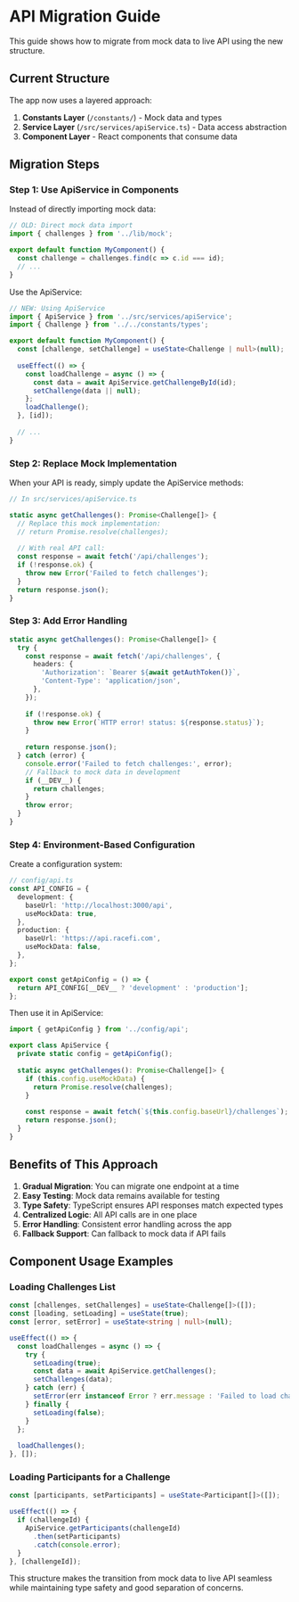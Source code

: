 # API Migration Guide

This guide shows how to migrate from mock data to live API using the new structure.

## Current Structure

The app now uses a layered approach:

1. **Constants Layer** (`/constants/`) - Mock data and types
2. **Service Layer** (`/src/services/apiService.ts`) - Data access abstraction
3. **Component Layer** - React components that consume data

## Migration Steps

### Step 1: Use ApiService in Components

Instead of directly importing mock data:

```typescript
// OLD: Direct mock data import
import { challenges } from '../lib/mock';

export default function MyComponent() {
  const challenge = challenges.find(c => c.id === id);
  // ...
}
```

Use the ApiService:

```typescript
// NEW: Using ApiService
import { ApiService } from '../src/services/apiService';
import { Challenge } from '../../constants/types';

export default function MyComponent() {
  const [challenge, setChallenge] = useState<Challenge | null>(null);
  
  useEffect(() => {
    const loadChallenge = async () => {
      const data = await ApiService.getChallengeById(id);
      setChallenge(data || null);
    };
    loadChallenge();
  }, [id]);
  
  // ...
}
```

### Step 2: Replace Mock Implementation

When your API is ready, simply update the ApiService methods:

```typescript
// In src/services/apiService.ts

static async getChallenges(): Promise<Challenge[]> {
  // Replace this mock implementation:
  // return Promise.resolve(challenges);
  
  // With real API call:
  const response = await fetch('/api/challenges');
  if (!response.ok) {
    throw new Error('Failed to fetch challenges');
  }
  return response.json();
}
```

### Step 3: Add Error Handling

```typescript
static async getChallenges(): Promise<Challenge[]> {
  try {
    const response = await fetch('/api/challenges', {
      headers: {
        'Authorization': `Bearer ${await getAuthToken()}`,
        'Content-Type': 'application/json',
      },
    });
    
    if (!response.ok) {
      throw new Error(`HTTP error! status: ${response.status}`);
    }
    
    return response.json();
  } catch (error) {
    console.error('Failed to fetch challenges:', error);
    // Fallback to mock data in development
    if (__DEV__) {
      return challenges;
    }
    throw error;
  }
}
```

### Step 4: Environment-Based Configuration

Create a configuration system:

```typescript
// config/api.ts
const API_CONFIG = {
  development: {
    baseUrl: 'http://localhost:3000/api',
    useMockData: true,
  },
  production: {
    baseUrl: 'https://api.racefi.com',
    useMockData: false,
  },
};

export const getApiConfig = () => {
  return API_CONFIG[__DEV__ ? 'development' : 'production'];
};
```

Then use it in ApiService:

```typescript
import { getApiConfig } from '../config/api';

export class ApiService {
  private static config = getApiConfig();
  
  static async getChallenges(): Promise<Challenge[]> {
    if (this.config.useMockData) {
      return Promise.resolve(challenges);
    }
    
    const response = await fetch(`${this.config.baseUrl}/challenges`);
    return response.json();
  }
}
```

## Benefits of This Approach

1. **Gradual Migration**: You can migrate one endpoint at a time
2. **Easy Testing**: Mock data remains available for testing
3. **Type Safety**: TypeScript ensures API responses match expected types
4. **Centralized Logic**: All API calls are in one place
5. **Error Handling**: Consistent error handling across the app
6. **Fallback Support**: Can fallback to mock data if API fails

## Component Usage Examples

### Loading Challenges List

```typescript
const [challenges, setChallenges] = useState<Challenge[]>([]);
const [loading, setLoading] = useState(true);
const [error, setError] = useState<string | null>(null);

useEffect(() => {
  const loadChallenges = async () => {
    try {
      setLoading(true);
      const data = await ApiService.getChallenges();
      setChallenges(data);
    } catch (err) {
      setError(err instanceof Error ? err.message : 'Failed to load challenges');
    } finally {
      setLoading(false);
    }
  };
  
  loadChallenges();
}, []);
```

### Loading Participants for a Challenge

```typescript
const [participants, setParticipants] = useState<Participant[]>([]);

useEffect(() => {
  if (challengeId) {
    ApiService.getParticipants(challengeId)
      .then(setParticipants)
      .catch(console.error);
  }
}, [challengeId]);
```

This structure makes the transition from mock data to live API seamless while maintaining type safety and good separation of concerns.
